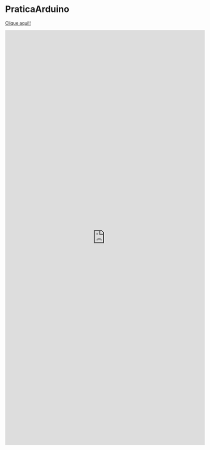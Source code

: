 # PraticaArduino


<html>
      <a href="https://google.com.br"><p>Clique aqui!!</p></a>
      <iframe src="https://docs.google.com/forms/d/e/1FAIpQLSdoxb_jFxIv0J6eoJeioCNfRncrmX2iIlfKOvWUDa-6T2CpJQ/viewform?embedded=true" width="640" height="1328" frameborder="0" marginheight="0" marginwidth="0">Carregando…</iframe>
</html>
